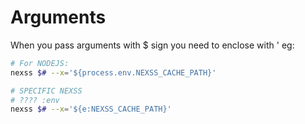 # Arguments

When you pass arguments with \$ sign you need to enclose with ' eg:

```sh
# For NODEJS:
nexss $# --x='${process.env.NEXSS_CACHE_PATH}'

# SPECIFIC NEXSS
# ???? :env
nexss $# --x='${e:NEXSS_CACHE_PATH}'
```

